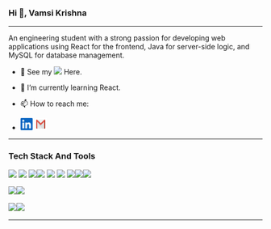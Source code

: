 ### Hi 👋, Vamsi Krishna

---

An engineering student with a strong passion for developing web applications using React for the frontend, Java for server-side logic, and MySQL for database management.
- 📝 See my [<img height=20 src="https://img.shields.io/badge/Portfolio-orange?style=for-the-badge&logoColor=white">](https://portfoilo-e7799.web.app/) Here. 
- 🌱 I’m currently learning React.
  
- 📫 How to reach me:

- [<img src="https://github.com/Amchuz/Amchuz/blob/master/linkedin.jpeg" alt="linkedin logo" width="24">](www.linkedin.com/in/vamsi-krishna-tatikonda-729158253) [<img src="https://github.com/Amchuz/Amchuz/blob/master/gmail.jpeg" alt="gmail logo" height="24" width="24">](mailto:vamsitatikonda3@gmail.com)
---

### Tech Stack And Tools
<img src="https://img.shields.io/badge/HTML-5?style=for-the-badge&logo=html5&logoColor=white&color=orange&labelColor=black">  <img src="https://img.shields.io/badge/-CSS3-1572B6?style=for-the-badge&logo=css3&logoColor=white&labelColor=black">    <img src="https://img.shields.io/badge/-JavaScript-eed718?style=for-the-badge&logo=javascript&logoColor=ffffff&labelColor=black"><img src="https://img.shields.io/badge/-Bootstrap-563D7C?style=for-the-badge&logo=bootstrap&logoColor=white&labelColor=black">   <img src="https://img.shields.io/badge/Python-FFD43B?style=for-the-badge&logo=python&logoColor=blue&labelColor=black"> <img src="https://img.shields.io/badge/Java-%238A2BE2?style=for-the-badge&logo=java&logoColor=white&labelColor=black"> <img src="https://img.shields.io/badge/React-%2361DAFB?style=for-the-badge&logo=react&logoColor=white&labelColor=black"><img src="https://img.shields.io/badge/Spring_Boot-F2F4F9?style=for-the-badge&logo=spring-boot&labelColor=black"><img src="https://img.shields.io/badge/MySQL-005C84?style=for-the-badge&logo=mysql&logoColor=white&labelColor=black">

<img src="http://img.shields.io/badge/-Git-F1502F?style=for-the-badge&logo=git&logoColor=FFFFFF&labelColor=black"><img src="http://img.shields.io/badge/-Github-000000?style=for-the-badge&logo=github&logoColor=FFFFFF&labelColor=black">

<img src="https://img.shields.io/badge/Figma-%23F24E1E?style=for-the-badge&logo=figma&logoColor=white&labelColor=black"><img src="http://img.shields.io/badge/-VS%20Code-007ACC?style=for-the-badge&logo=visual%20studio%20code&logoColor=white"> 


---

